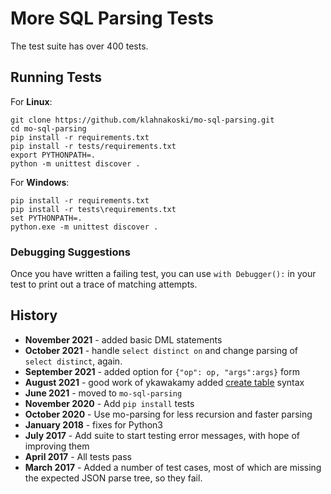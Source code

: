# More SQL Parsing Tests

The test suite has over 400 tests.

## Running Tests

For __Linux__:

	git clone https://github.com/klahnakoski/mo-sql-parsing.git
	cd mo-sql-parsing
	pip install -r requirements.txt
	pip install -r tests/requirements.txt
    export PYTHONPATH=.	
	python -m unittest discover .

 For __Windows__:

	pip install -r requirements.txt
    pip install -r tests\requirements.txt
    set PYTHONPATH=.    
    python.exe -m unittest discover .

### Debugging Suggestions

Once you have written a failing test, you can use `with Debugger():` in your test to print out a trace of matching attempts. 
 
## History

* **November 2021** - added basic DML statements
* **October 2021** - handle `select distinct on` and change parsing of `select distinct`, again.
* **September 2021** - added option for `{"op": op, "args":args}` form
* **August 2021** - good work of ykawakamy added  [create table](https://github.com/klahnakoski/mo-sql-parsing/pull/16) syntax
* **June 2021** - moved to `mo-sql-parsing`
* **November 2020** - Add `pip install` tests
* **October 2020** - Use mo-parsing for less recursion and faster parsing 
* **January 2018** - fixes for Python3
* **July 2017** - Add suite to start testing error messages, with hope of improving them
* **April 2017** - All tests pass
* **March 2017** - Added a number of test cases, most of which are missing the expected JSON parse tree, so they fail.



